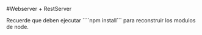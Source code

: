 #Webserver + RestServer

Recuerde que deben ejecutar  ````npm install``` para reconstruir los modulos de node.